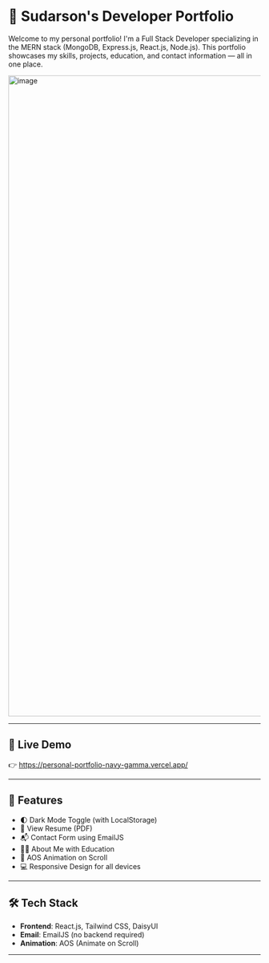 # 💼 Sudarson's Developer Portfolio

Welcome to my personal portfolio! I'm a Full Stack Developer specializing in the MERN stack (MongoDB, Express.js, React.js, Node.js). This portfolio showcases my skills, projects, education, and contact information — all in one place.

<img width="1279" alt="image" src="https://github.com/user-attachments/assets/dc74d251-e8a0-47f0-8389-351739dc5b68" />


---

## 🚀 Live Demo

👉 https://personal-portfolio-navy-gamma.vercel.app/


---

## 📌 Features

- 🌓 Dark Mode Toggle (with LocalStorage)
- 📄 View Resume (PDF)
- 📬 Contact Form using EmailJS
- 👨‍💼 About Me with Education
- 🎨 AOS Animation on Scroll
- 💻 Responsive Design for all devices

---

## 🛠 Tech Stack

- **Frontend**: React.js, Tailwind CSS, DaisyUI
- **Email**: EmailJS (no backend required)
- **Animation**: AOS (Animate on Scroll)

---


